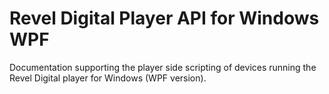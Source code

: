 # Revel Digital Player API for Windows WPF
Documentation supporting the player side scripting of devices running the Revel Digital player for Windows (WPF version).

